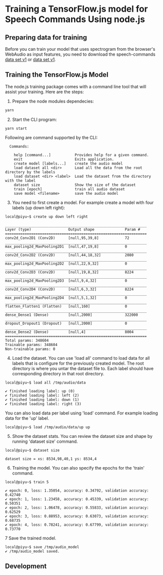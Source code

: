# Training a TensorFlow.js model for Speech Commands Using node.js

## Preparing data for training

Before you can train your model that uses spectrogram from the browser's
WebAudio as input features, you need to download the speech-commands [data set v1](https://storage.cloud.google.com/download.tensorflow.org/data/speech_commands_v0.0.1.tar.gz) or [data set v1](https://storage.cloud.google.com/download.tensorflow.org/data/speech_commands_v0.0.2.tar.gz).

## Training the TensorFlow.js Model

The node.js training package comes with a command line tool that will assist your training. Here are the steps:
1. Prepare the node modules dependecies:

```bash
yarn
```

2. Start the CLI program:

```none
yarn start
```

Following are command supported by the CLI:

```none
  Commands:

    help [command...]           Provides help for a given command.
    exit                        Exits application.
    create model [labels...]    create the audio model
    load dataset all <dir>      Load all the data from the root directory by the labels
    load dataset <dir> <label>  Load the dataset from the directory with the label
    dataset size                Show the size of the dataset
    train [epoch]               train all audio dataset
    save model <filename>       save the audio model

```

3. You need to first create a model. For example create a model with four labels (up down left right):

```none
local@piyu~$ create up down left right

_________________________________________________________________
Layer (type)                 Output shape              Param #   
=================================================================
conv2d_Conv2D1 (Conv2D)      [null,95,39,8]            72        
_________________________________________________________________
max_pooling2d_MaxPooling2D1  [null,47,19,8]            0         
_________________________________________________________________
conv2d_Conv2D2 (Conv2D)      [null,44,18,32]           2080      
_________________________________________________________________
max_pooling2d_MaxPooling2D2  [null,22,9,32]            0         
_________________________________________________________________
conv2d_Conv2D3 (Conv2D)      [null,19,8,32]            8224      
_________________________________________________________________
max_pooling2d_MaxPooling2D3  [null,9,4,32]             0         
_________________________________________________________________
conv2d_Conv2D4 (Conv2D)      [null,6,3,32]             8224      
_________________________________________________________________
max_pooling2d_MaxPooling2D4  [null,5,1,32]             0         
_________________________________________________________________
flatten_Flatten1 (Flatten)   [null,160]                0         
_________________________________________________________________
dense_Dense1 (Dense)         [null,2000]               322000    
_________________________________________________________________
dropout_Dropout1 (Dropout)   [null,2000]               0         
_________________________________________________________________
dense_Dense2 (Dense)         [null,4]                  8004      
=================================================================
Total params: 348604
Trainable params: 348604
Non-trainable params: 0

```

4. Load the dataset. 
You can use 'load all' command to load data for all labels that is configure for the previously created model. The root directory is where you untar the dataset file to. Each label should have corresponding directory in that root directory.

```none
local@piyu~$ load all /tmp/audio/data

✔ finished loading label: up (0)
✔ finished loading label: left (2)
✔ finished loading label: down (1)
✔ finished loading label: right (3)

```

You can also load data per label using 'load' command. For example loading data for the 'up' label.

```none
local@piyu~$ load /tmp/audio/data/up up
```

5. Show the dataset stats. You can review the dataset size and shape by running 'dataset size' command.

```none
local@piyu~$ dataset size

dataset size = xs: 8534,98,40,1 ys: 8534,4
```

6. Training the model. You can also specify the epochs for the 'train' command.

```none
local@piyu~$ train 5

✔ epoch: 0, loss: 1.35054, accuracy: 0.34792, validation accuracy: 0.42740
✔ epoch: 1, loss: 1.23458, accuracy: 0.45339, validation accuracy: 0.50351
✔ epoch: 2, loss: 1.06478, accuracy: 0.55833, validation accuracy: 0.62529
✔ epoch: 3, loss: 0.88953, accuracy: 0.63073, validation accuracy: 0.68735
✔ epoch: 4, loss: 0.78241, accuracy: 0.67799, validation accuracy: 0.73770

```

7 Save the trained model. 

```none
local@piyu~$ save /tmp/audio_model
✔ /tmp/audio_model saved.
```

## Development